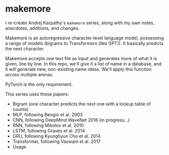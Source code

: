 # makemore
I re-create Andrej Karpathy's ```makemore``` series, along with my own notes, anecdotes, additions, and changes.

Makemore is an autoregressive character-level language model, possessing a range of models (bigrams to Transformers (like GPT)). It basically predicts the next character. 

Makemore accepts one text file as input and generates more of what it is given, line by line. In this repo, we'll give it a list of name in a database, and it will generate new, non-existing name ideas. We'll apply this function across multiple arenas.

PyTorch is the only requirement.

This series uses these papers:

- Bigram (one character predicts the next one with a lookup table of counts)
- MLP, following Bengio et al. 2003
- CNN, following DeepMind WaveNet 2016 (in progress...)
- RNN, following Mikolov et al. 2010
- LSTM, following Graves et al. 2014
- GRU, following Kyunghyun Cho et al. 2014
- Transformer, following Vaswani et al. 2017
- Usage

